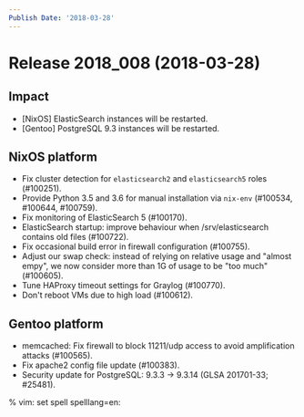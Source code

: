 ```yaml
---
Publish Date: '2018-03-28'
---
```


# Release 2018_008 (2018-03-28)

## Impact

- \[NixOS\] ElasticSearch instances will be restarted.
- \[Gentoo\] PostgreSQL 9.3 instances will be restarted.

## NixOS platform

- Fix cluster detection for `elasticsearch2` and `elasticsearch5` roles
  (#100251).
- Provide Python 3.5 and 3.6 for manual installation via `nix-env` (#100534,
  #100644, #100759).
- Fix monitoring of ElasticSearch 5 (#100170).
- ElasticSearch startup: improve behaviour when /srv/elasticsearch contains old
  files (#100722).
- Fix occasional build error in firewall configuration (#100755).
- Adjust our swap check: instead of relying on relative usage and "almost empy",
  we now consider more than 1G of usage to be "too much" (#100605).
- Tune HAProxy timeout settings for Graylog (#100770).
- Don't reboot VMs due to high load (#100612).

## Gentoo platform

- memcached: Fix firewall to block 11211/udp access to avoid amplification
  attacks (#100565).
- Fix apache2 config file update (#100383).
- Security update for PostgreSQL: 9.3.3 -> 9.3.14 (GLSA 201701-33; #25481).

% vim: set spell spelllang=en:
